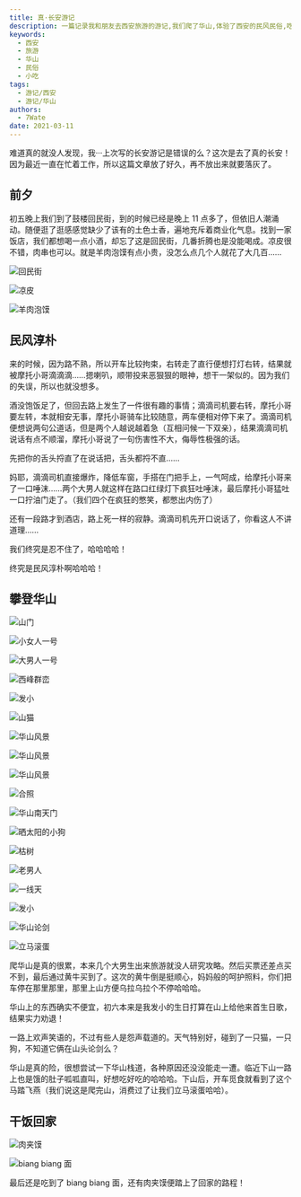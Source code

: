 ```yaml
---
title: 真·长安游记
description: 一篇记录我和朋友去西安旅游的游记,我们爬了华山,体验了西安的民风民俗,吃了特色小吃凉皮、羊肉泡馍、肉夹馍和biangbiang面,一起度过了开心难忘的旅行。
keywords:
  - 西安
  - 旅游
  - 华山
  - 民俗
  - 小吃
tags:
  - 游记/西安
  - 游记/华山
authors:
  - 7Wate
date: 2021-03-11
---
```


难道真的就没人发现，我···上次写的长安游记是错误的么？这次是去了真的长安！因为最近一直在忙着工作，所以这篇文章放了好久，再不放出来就要落灰了。

## 前夕

初五晚上我们到了鼓楼回民街，到的时候已经是晚上 11 点多了，但依旧人潮涌动。随便逛了逛感感觉缺少了该有的土色土香，遍地充斥着商业化气息。找到一家饭店，我们都想喝一点小酒，却忘了这是回民街，几番折腾也是没能喝成。凉皮很不错，肉串也可以。就是羊肉泡馍有点小贵，没怎么点几个人就花了大几百……

![回民街](https://static.7wate.com/img/2021/03/11/061adc1d9a5f9.jpg)

![凉皮](https://static.7wate.com/img/2021/03/11/4c4390939812b.jpg)

![羊肉泡馍](https://static.7wate.com/img/2021/03/11/00df1a2952882.jpg)

## 民风淳朴

来的时候，因为路不熟，所以开车比较拘束，右转走了直行便想打灯右转，结果就被摩托小哥滴滴滴……摁喇叭，顺带投来恶狠狠的眼神，想干一架似的。因为我们的失误，所以也就没想多。

酒没饱饭足了，但回去路上发生了一件很有趣的事情；滴滴司机要右转，摩托小哥要左转，本就相安无事，摩托小哥骑车比较随意，两车便相对停下来了。滴滴司机便想说两句公道话，但是两个人越说越着急（互相问候一下双亲），结果滴滴司机说话有点不顺溜，摩托小哥说了一句伤害性不大，侮辱性极强的话。

先把你的舌头捋直了在说话把，舌头都捋不直……

妈耶，滴滴司机直接爆炸，降低车窗，手搭在门把手上，一气呵成，给摩托小哥来了一口唾沫……两个大男人就这样在路口红绿灯下疯狂吐唾沫，最后摩托小哥猛吐一口拧油门走了。（我们四个在疯狂的憋笑，都憋出内伤了）

还有一段路才到酒店，路上死一样的寂静。滴滴司机先开口说话了，你看这人不讲道理……

我们终究是忍不住了，哈哈哈哈！

终究是民风淳朴啊哈哈哈！

## 攀登华山

![山门](https://static.7wate.com/img/2021/03/11/7672b9f27f138.jpg)

![小女人一号](https://static.7wate.com/img/2021/03/11/6cba30c375ac4.jpg)

![大男人一号](https://static.7wate.com/img/2021/03/11/d75b472c2f308.jpg)

![西峰群峦](https://static.7wate.com/img/2021/03/11/e432bf5f4ae65.jpg)

![发小](https://static.7wate.com/img/2021/03/11/5d89edd660a0d.jpg)

![山猫](https://static.7wate.com/img/2021/03/11/d1d655a489b6a.jpg)

![华山风景](https://static.7wate.com/img/2021/03/11/1953c92e2c853.jpg)

![华山风景](https://static.7wate.com/img/2021/03/11/02e4e04e5a4ad.jpg)

![华山风景](https://static.7wate.com/img/2021/03/11/7358f204474e5.jpg)

![合照](https://static.7wate.com/img/2021/03/11/25cfecd5aa2d5.jpg)

![华山南天门](https://static.7wate.com/img/2021/03/11/a298df5130380.jpg)

![晒太阳的小狗](https://static.7wate.com/img/2021/03/11/7c2e03d0ef42b.jpg)

![枯树](https://static.7wate.com/img/2021/03/11/cd01ade00aa96.jpg)

![老男人](https://static.7wate.com/img/2021/03/11/fb7676ca1bf09.jpg)

![一线天](https://static.7wate.com/img/2021/03/11/09cd5ae8b5b22.jpg)

![发小](https://static.7wate.com/img/2021/03/11/458f4067ef574.jpg)

![华山论剑](https://static.7wate.com/img/2021/03/11/d4336bf27c87d.jpg)

![立马滚蛋](https://static.7wate.com/img/2021/03/11/a82eb80a95830.jpg)

爬华山是真的很累，本来几个大男生出来旅游就没人研究攻略。然后买票还差点买不到，最后通过黄牛买到了。这次的黄牛倒是挺顺心，妈妈般的呵护照料，你们把车停在那里那里，那里上山方便乌拉乌拉个不停哈哈哈。

华山上的东西确实不便宜，初六本来是我发小的生日打算在山上给他来首生日歌，结果实力劝退！

一路上欢声笑语的，不过有些人是怨声载道的。天气特别好，碰到了一只猫，一只狗，不知道它俩在山头论剑么？

华山是真的险，很想尝试一下华山栈道，各种原因还没没能走一遭。临近下山一路上也是饿的肚子呱呱直叫，好想吃好吃的哈哈哈。下山后，开车觅食就看到了这个马踏飞燕（我们说这是爬完山，消费过了让我们立马滚蛋哈哈）。

## 干饭回家

![肉夹馍](https://static.7wate.com/img/2021/03/11/dcb8cdfe65a86.jpg)

![biang biang 面](https://static.7wate.com/img/2021/03/11/39aa71a6d55fd.jpg)

最后还是吃到了 biang biang 面，还有肉夹馍便踏上了回家的路程！
